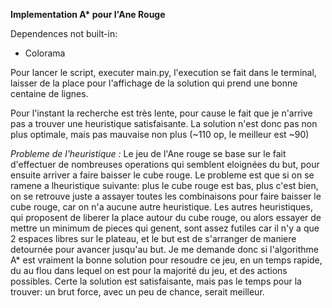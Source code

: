 **Implementation A\* pour l'Ane Rouge**


Dependences not built-in:
- Colorama


Pour lancer le script, executer main.py, l'execution se fait dans le terminal,
laisser de la place pour l'affichage de la solution qui prend une bonne centaine de lignes.

Pour l'instant la recherche est très lente, pour cause le fait que je n'arrive pas a trouver une
heuristique satisfaisante. La solution n'est donc pas non plus optimale, mais pas mauvaise non plus (~110 op, le meilleur est ~90)

*Probleme de l'heuristique :*
Le jeu de l'Ane rouge se base sur le fait d'effectuer de nombreuses operations qui semblent eloignées du but, pour ensuite arriver a faire baisser le cube rouge.
Le probleme est que si on se ramene a lheuristique suivante: plus le cube rouge est bas, plus c'est bien, on se retrouve juste a assayer toutes les combinaisons pour faire baisser le cube rouge, car on n'a aucune autre heuristique.
Les autres heuristiques, qui proposent de liberer la place autour du cube rouge, ou alors essayer de mettre un minimum de pieces qui genent, sont assez futiles car il n'y a que 2 espaces libres sur le plateau, 
et le but est de s'arranger de maniere detournée pour avancer jusqu'au but.
Je me demande donc si l'algorithme A* est vraiment la bonne solution pour resoudre ce jeu, en un temps rapide, du au flou dans lequel on est pour la majorité du jeu, et des actions possibles.
Certe la solution est satisfaisante, mais pas le temps pour la trouver: un brut force, avec un peu de chance, serait meilleur.
